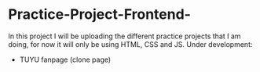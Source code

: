 # Practice-Project-Frontend-
In this project I will be uploading the different practice projects that I am doing, for now it will only be using HTML, CSS and JS.
Under development:
  - TUYU fanpage (clone page)

